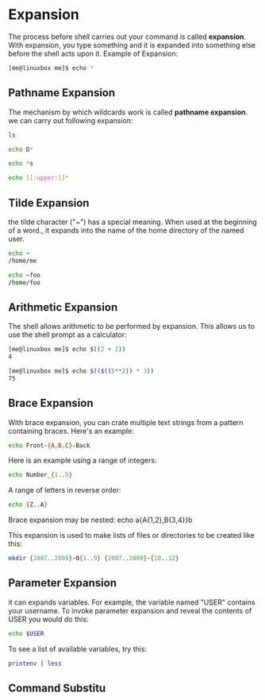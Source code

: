 # Expansion
The process before shell carries out your command is called **expansion**. With expansion, you type something and it is expanded into something else before the shell acts upon it. 
Example of Expansion:
```bash
[me@linuxbox me]$ echo *
```

## Pathname Expansion
The mechanism by which wildcards work is called **pathname expansion**. 
we can carry out following expansion:
```bash
ls
```
```bash
echo D*
```
```bash
echo *s
```
```bash
echo [[:upper:]]*
```

## Tilde Expansion
the tilde character ("~") has a special meaning. When used at the beginning of a word., it expands into the name of the home directory of the named user.
```bash
echo ~
/home/me
```
```bash
echo ~foo
/home/foo
```

## Arithmetic Expansion
The shell allows arithmetic to be performed by expansion. This allows us to use the shell prompt as a calculator:
```bash
[me@linuxbox me]$ echo $((2 + 2))
4
```
```bash
[me@linuxbox me]$ echo $(($((5**2)) * 3))
75
```

## Brace Expansion
With brace expansion, you can crate multiple text strings from a pattern containing braces. Here's an example:
```bash
echo Front-{A,B,C}-Back
```
Here is an example using a range of integers:
```bash
echo Number_{1..5}
```
A range of letters in reverse order:
```bash
echo {Z..A}
```
Brace expansion may be nested:
echo a{A{1,2},B{3,4}}b

This expansion is used to make lists of files or directories to be created like this:
```bash
mkdir {2007..2009}-0{1..9} {2007..2009}-{10..12}
```

## Parameter Expansion
it can expands variables. For example, the variable named "USER" contains your username. To invoke parameter expansion and reveal the contents of USER you would do this:
```bash
echo $USER
```
To see a list of available variables, try this:
```bash
printenv | less
```

## Command Substitu

<!--stackedit_data:
eyJoaXN0b3J5IjpbMTY5MTEwODY3Nl19
-->